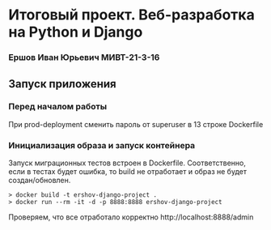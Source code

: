 # Итоговый проект. Веб-разработка на Python и Django
### Ершов Иван Юрьевич МИВТ-21-3-16


## Запуск приложения
### Перед началом работы
При prod-deployment сменить пароль от superuser в 13 строке Dockerfile
### Инициализация образа и запуск контейнера
Запуск миграционных тестов встроен в Dockerfile. 
Соответственно, если в тестах будет ошибка, 
то build не отработает и образ не будет создан/обновлен.
```
> docker build -t ershov-django-project .
> docker run --rm -it -d -p 8888:8888 ershov-django-project
```
Проверяем, что все отработало корректно http://localhost:8888/admin
